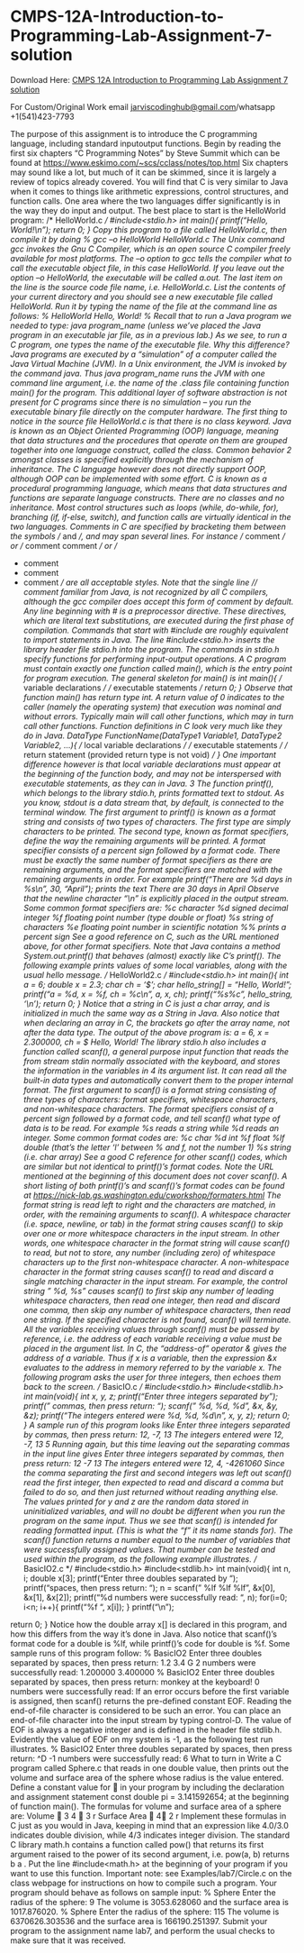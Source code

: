 # CMPS-12A-Introduction-to-Programming-Lab-Assignment-7-solution

Download Here: [CMPS 12A Introduction to Programming Lab Assignment 7 solution](https://jarviscodinghub.com/assignment/cmps-12a-introduction-to-programming-lab-assignment-7-solution/)

For Custom/Original Work email jarviscodinghub@gmail.com/whatsapp +1(541)423-7793

The purpose of this assignment is to introduce the C programming language, including standard inputoutput functions. Begin by reading the first six chapters “C Programming Notes” by Steve Summit which
can be found at
https://www.eskimo.com/~scs/cclass/notes/top.html
Six chapters may sound like a lot, but much of it can be skimmed, since it is largely a review of topics
already covered. You will find that C is very similar to Java when it comes to things like arithmetic
expressions, control structures, and function calls. One area where the two languages differ significantly is
in the way they do input and output. The best place to start is the HelloWorld program:
/* HelloWorld.c */
#include<stdio.h>
int main(){
printf(“Hello, World!\n”);
return 0;
}
Copy this program to a file called HelloWorld.c, then compile it by doing
% gcc –o HelloWorld HelloWorld.c
The Unix command gcc invokes the Gnu C Compiler, which is an open source C compiler freely available
for most platforms. The –o option to gcc tells the compiler what to call the executable object file, in this
case HelloWorld. If you leave out the option –o HelloWorld, the executable will be called a.out.
The last item on the line is the source code file name, i.e. HelloWorld.c. List the contents of your current
directory and you should see a new executable file called HelloWorld. Run it by typing the name of the
file at the command line as follows:
% HelloWorld
Hello, World!
%
Recall that to run a Java program we needed to type: java program_name (unless we’ve placed the Java
program in an executable jar file, as in a previous lab.) As we see, to run a C program, one types the name
of the executable file. Why this difference? Java programs are executed by a “simulation” of a computer
called the Java Virtual Machine (JVM). In a Unix environment, the JVM is invoked by the command
java. Thus java program_name runs the JVM with one command line argument, i.e. the name of the
.class file containing function main() for the program. This additional layer of software abstraction is
not present for C programs since there is no simulation – you run the executable binary file directly on the
computer hardware.
The first thing to notice in the source file HelloWorld.c is that there is no class keyword. Java is known
as an Object Oriented Programming (OOP) language, meaning that data structures and the procedures that
operate on them are grouped together into one language construct, called the class. Common behavior
2
amongst classes is specified explicitly through the mechanism of inheritance. The C language however
does not directly support OOP, although OOP can be implemented with some effort. C is known as a
procedural programming language, which means that data structures and functions are separate language
constructs. There are no classes and no inheritance. Most control structures such as loops (while, do-while,
for), branching (if, if-else, switch), and function calls are virtually identical in the two languages.
Comments in C are specified by bracketing them between the symbols /* and */, and may span several
lines. For instance
/* comment */
or
/*
comment
comment
*/
or
/*
* comment
* comment
* comment
*/
are all acceptable styles. Note that the single line // comment familiar from Java, is not recognized by
all C compilers, although the gcc compiler does accept this form of comment by default.
Any line beginning with # is a preprocessor directive. These directives, which are literal text substitutions,
are executed during the first phase of compilation. Commands that start with #include are roughly
equivalent to import statements in Java. The line #include<stdio.h> inserts the library header file
stdio.h into the program. The commands in stdio.h specify functions for performing input-output
operations.
A C program must contain exactly one function called main(), which is the entry point for program
execution. The general skeleton for main() is
int main(){
/* variable declarations */
/* executable statements */
return 0;
}
Observe that function main() has return type int. A return value of 0 indicates to the caller (namely the
operating system) that execution was nominal and without errors. Typically main will call other functions,
which may in turn call other functions. Function definitions in C look very much like they do in Java.
DataType FunctionName(DataType1 Variable1, DataType2 Variable2, …){
/* local variable declarations */
/* executable statements */
/* return statement (provided return type is not void) */
}
One important difference however is that local variable declarations must appear at the beginning of the
function body, and may not be interspersed with executable statements, as they can in Java.
3
The function printf(), which belongs to the library stdio.h, prints formatted text to stdout. As you
know, stdout is a data stream that, by default, is connected to the terminal window. The first argument to
printf() is known as a format string and consists of two types of characters. The first type are simply
characters to be printed. The second type, known as format specifiers, define the way the remaining
arguments will be printed. A format specifier consists of a percent sign followed by a format code. There
must be exactly the same number of format specifiers as there are remaining arguments, and the format
specifiers are matched with the remaining arguments in order. For example
printf(“There are %d days in %s\n”, 30, “April”);
prints the text
There are 30 days in April
Observe that the newline character “\n” is explicitly placed in the output stream. Some common format
specifiers are:
%c character
%d signed decimal integer
%f floating point number (type double or float)
%s string of characters
%e floating point number in scientific notation
%% prints a percent sign
See a good reference on C, such as the URL mentioned above, for other format specifiers. Note that Java
contains a method System.out.printf() that behaves (almost) exactly like C’s printf(). The
following example prints values of some local variables, along with the usual hello message.
/* HelloWorld2.c */
#include<stdio.h>
int main(){
int a = 6;
double x = 2.3;
char ch = ‘$’;
char hello_string[] = “Hello, World!”;
printf(“a = %d, x = %f, ch = %c\n”, a, x, ch);
printf(“%s%c”, hello_string, ‘\n’);
return 0;
}
Notice that a string in C is just a char array, and is initialized in much the same way as a String in Java.
Also notice that when declaring an array in C, the brackets go after the array name, not after the data type.
The output of the above program is:
a = 6, x = 2.300000, ch = $
Hello, World!
The library stdio.h also includes a function called scanf(), a general purpose input function that reads
the from stream stdin normally associated with the keyboard, and stores the information in the variables in
4
its argument list. It can read all the built-in data types and automatically convert them to the proper internal
format. The first argument to scanf() is a format string consisting of three types of characters: format
specifiers, whitespace characters, and non-whitespace characters. The format specifiers consist of a percent
sign followed by a format code, and tell scanf() what type of data is to be read. For example %s reads a
string while %d reads an integer. Some common format codes are:
%c char
%d int
%f float
%lf double (that’s the letter ‘l’ between % and f, not the number 1)
%s string (i.e. char array)
See a good C reference for other scanf() codes, which are similar but not identical to printf()’s format
codes. Note the URL mentioned at the beginning of this document does not cover scanf(). A short listing
of both printf()’s and scanf()’s format codes can be found at
https://nick-lab.gs.washington.edu/cworkshop/formaters.html
The format string is read left to right and the characters are matched, in order, with the remaining arguments
to scanf(). A whitespace character (i.e. space, newline, or tab) in the format string causes scanf() to skip
over one or more whitespace characters in the input stream. In other words, one whitespace character in
the format string will cause scanf() to read, but not to store, any number (including zero) of whitespace
characters up to the first non-whitespace character. A non-whitespace character in the format string causes
scanf() to read and discard a single matching character in the input stream. For example, the control string
” %d, %s” causes scanf() to first skip any number of leading whitespace characters, then read one integer,
then read and discard one comma, then skip any number of whitespace characters, then read one string. If
the specified character is not found, scanf() will terminate. All the variables receiving values through
scanf() must be passed by reference, i.e. the address of each variable receiving a value must be placed in
the argument list. In C, the “address-of” operator & gives the address of a variable. Thus if x is a variable,
then the expression &x evaluates to the address in memory referred to by the variable x. The following
program asks the user for three integers, then echoes them back to the screen.
/* BasicIO.c */
#include<stdio.h>
#include<stdlib.h>
int main(void){
int x, y, z;
printf(“Enter three integers separated by”);
printf(” commas, then press return: “);
scanf(” %d, %d, %d”, &x, &y, &z);
printf(“The integers entered were %d, %d, %d\n”, x, y, z);
return 0;
}
A sample run of this program looks like
Enter three integers separated by commas, then press return: 12, -7, 13
The integers entered were 12, -7, 13
5
Running again, but this time leaving out the separating commas in the input line gives
Enter three integers separated by commas, then press return: 12 -7 13
The integers entered were 12, 4, -4261060
Since the comma separating the first and second integers was left out scanf() read the first integer, then
expected to read and discard a comma but failed to do so, and then just returned without reading anything
else. The values printed for y and z are the random data stored in uninitialized variables, and will no doubt
be different when you run the program on the same input. Thus we see that scanf() is intended for reading
formatted input. (This is what the “f” it its name stands for). The scanf() function returns a number
equal to the number of variables that were successfully assigned values. That number can be tested and
used within the program, as the following example illustrates.
/* BasicIO2.c */
#include<stdio.h>
#include<stdlib.h>
int main(void){
int n, i;
double x[3];
printf(“Enter three doubles separated by “);
printf(“spaces, then press return: “);
n = scanf(” %lf %lf %lf”, &x[0], &x[1], &x[2]);
printf(“%d numbers were successfully read: “, n);
for(i=0; i<n; i++){
printf(“%f “, x[i]);
}
printf(“\n”);

return 0;
}
Notice how the double array x[] is declared in this program, and how this differs from the way it’s done
in Java. Also notice that scanf()’s format code for a double is %lf, while printf()’s code for double is
%f. Some sample runs of this program follow:
% BasicIO2
Enter three doubles separated by spaces, then press return: 1.2 3.4 G
2 numbers were successfully read: 1.200000 3.400000
% BasicIO2
Enter three doubles separated by spaces, then press return: monkey at the keyboard!
0 numbers were successfully read:
If an error occurs before the first variable is assigned, then scanf() returns the pre-defined constant EOF.
Reading the end-of-file character is considered to be such an error. You can place an end-of-file character
into the input stream by typing control-D. The value of EOF is always a negative integer and is defined
in the header file stdlib.h. Evidently the value of EOF on my system is -1, as the following test run
illustrates.
% BasicIO2
Enter three doubles separated by spaces, then press return: ^D
-1 numbers were successfully read:
6
What to turn in
Write a C program called Sphere.c that reads in one double value, then prints out the volume and surface
area of the sphere whose radius is the value entered. Define a constant value for

in your program by
including the declaration and assignment statement
const double pi = 3.141592654;
at the beginning of function main(). The formulas for volume and surface area of a sphere are:
Volume

3
4

3
r
Surface Area
 4
2
r
Implement these formulas in C just as you would in Java, keeping in mind that an expression like 4.0/3.0
indicates double division, while 4/3 indicates integer division. The standard C library math.h contains a
function called pow() that returns its first argument raised to the power of its second argument, i.e. pow(a,
b) returns
b
a
. Put the line #include<math.h> at the beginning of your program if you want to use this
function. Important note: see Examples/lab7/Circle.c on the class webpage for instructions on how
to compile such a program.
Your program should behave as follows on sample input:
% Sphere
Enter the radius of the sphere: 9
The volume is 3053.628060 and the surface area is 1017.876020.
% Sphere
Enter the radius of the sphere: 115
The volume is 6370626.303536 and the surface area is 166190.251397.
Submit your program to the assignment name lab7, and perform the usual checks to make sure that it was
received.

